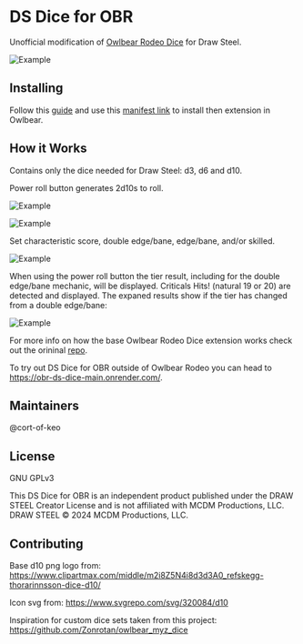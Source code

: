 # DS Dice for OBR

Unofficial modification of [Owlbear Rodeo Dice](https://extensions.owlbear.rodeo/dice) for Draw Steel.

![Example](/docs/header.jpg)

## Installing

Follow this
[guide](https://docs.owlbear.rodeo/extensions/tutorial-hello-world/install-your-extension)
and use this [manifest link](https://obr-ds-dice-main.onrender.com/manifest.json)
to install then extension in Owlbear.

## How it Works

Contains only the dice needed for Draw Steel: d3, d6 and d10. 

Power roll button generates 2d10s to roll.

![Example](/docs/2d10.png)

![Example](/docs/roll.png)

Set characteristic score, double edge/bane, edge/bane, and/or skilled. 

![Example](/docs/Bonus.png)

When using the power roll button the tier result, including for the double edge/bane mechanic, will be displayed. Criticals Hits! (natural 19 or 20) are detected and displayed. The expaned results show if the tier has changed from a double edge/bane:

![Example](/docs/results-expanded.png)

For more info on how the base Owlbear Rodeo Dice extension works check out the orininal [repo](https://github.com/owlbear-rodeo/dice).

To try out DS Dice for OBR outside of Owlbear Rodeo you can head to <https://obr-ds-dice-main.onrender.com/>.

## Maintainers

@cort-of-keo

## License

GNU GPLv3

This DS Dice for OBR is an independent product published under the DRAW STEEL Creator License and is not affiliated with MCDM Productions, LLC. DRAW STEEL © 2024 MCDM Productions, LLC.

## Contributing

Base d10 png logo from: <https://www.clipartmax.com/middle/m2i8Z5N4i8d3d3A0_refskegg-thorarinnsson-dice-d10/>

Icon svg from: <https://www.svgrepo.com/svg/320084/d10>

Inspiration for custom dice sets taken from this project: <https://github.com/Zonrotan/owlbear_myz_dice>

